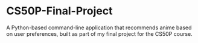 # CS50P-Final-Project
A Python-based command-line application that recommends anime based on user preferences, built as part of my final project for the CS50P course.
